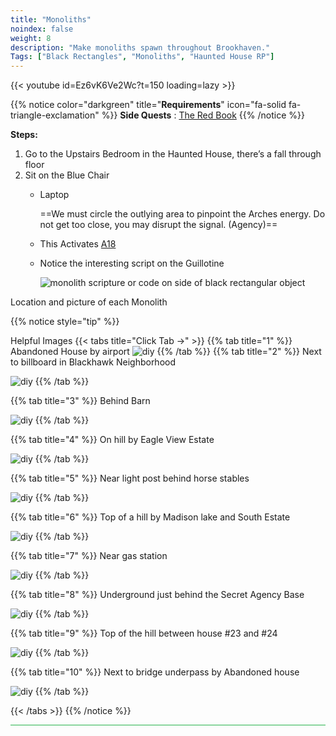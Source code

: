 ```yaml
---
title: "Monoliths"
noindex: false
weight: 8
description: "Make monoliths spawn throughout Brookhaven."
Tags: ["Black Rectangles", "Monoliths", "Haunted House RP"]
---
```


{{< youtube id=Ez6vK6Ve2Wc?t=150 loading=lazy >}}

{{% notice color="darkgreen" title="**Requirements**" icon="fa-solid fa-triangle-exclamation"  %}}
**Side Quests** : [The Red Book](/lore/special_tools/the_red_book  )
{{% /notice %}}


**Steps:**


1. Go to the Upstairs Bedroom in the Haunted House, there’s a fall through floor 
1. Sit on the Blue Chair
	- Laptop

		==We must circle the outlying area to pinpoint the Arches energy. Do not get too close, you may disrupt the signal. (Agency)==
	- This Activates [A18](/casebook/light_panel#a18)
	- Notice the interesting script on the Guillotine
	
		![monolith scripture or code on side of black rectangular object](/images/bh/monolith_scripture.jpg)

Location and picture of each Monolith

{{% notice style="tip" %}}

Helpful Images
{{< tabs title="Click Tab ->" >}}
{{% tab title="1" %}}
Abandoned House by airport
![diy](/images/bh/monolith-location_abandoned_house.png)
{{% /tab %}}
{{% tab title="2" %}}
Next to billboard in Blackhawk Neighborhood

![diy](/images/bh/monolith-location_balckhawk_billboard.png)
{{% /tab %}}

{{% tab title="3" %}}
Behind Barn

![diy](/images/bh/monolith-location_behind_barn.png)
{{% /tab %}}

{{% tab title="4" %}}
On hill by Eagle View Estate

![diy](/images/bh/monolith-location_hill_by_eagle_view.png)
{{% /tab %}}

{{% tab title="5" %}}
Near light post behind horse stables

![diy](/images/bh/monolith-location_lightpost_behind_horse_stable.png)
{{% /tab %}}

{{% tab title="6" %}}
Top of a hill by Madison lake and South Estate

![diy](/images/bh/monolith-location_madison_lake_hill_top.png)
{{% /tab %}}

{{% tab title="7" %}}
Near gas station

![diy](/images/bh/monolith-location_near_gas_station.png)
{{% /tab %}}

{{% tab title="8" %}}
Underground just behind the Secret Agency Base

![diy](/images/bh/monolith-location_outside_of_agency_bunker.png)
{{% /tab %}}

{{% tab title="9" %}}
Top of the hill between house #23 and #24

![diy](/images/bh/monolith-location_top_of_hill_between_house_23_and_24.png)
{{% /tab %}}

{{% tab title="10" %}}
Next to bridge underpass by Abandoned house

![diy](/images/bh/monolith-location_underpass_by_abanoned_house.png)
{{% /tab %}}

{{< /tabs >}}
{{% /notice %}}


<hr style="background-color: #28b44c" size=8>
